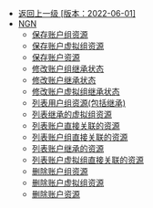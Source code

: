 - [返回上一级 [版本：2022-06-01]](版本：2022-06-01/_sidebar.md)
- [NGN](版本：2022-06-01/NGN/)
  - [保存账户组资源](版本：2022-06-01/NGN/保存账户组资源.md)
  - [保存账户虚拟组资源](版本：2022-06-01/NGN/保存账户虚拟组资源.md)
  - [保存账户资源](版本：2022-06-01/NGN/保存账户资源.md)
  - [修改账户组继承状态](版本：2022-06-01/NGN/修改账户组继承状态.md)
  - [修改账户继承状态](版本：2022-06-01/NGN/修改账户继承状态.md)
  - [修改账户虚拟组继承状态](版本：2022-06-01/NGN/修改账户虚拟组继承状态.md)
  - [列表用户组资源(包括继承)](版本：2022-06-01/NGN/列表用户组资源(包括继承).md)
  - [列表继承的虚拟组资源](版本：2022-06-01/NGN/列表继承的虚拟组资源.md)
  - [列表账户直接关联的资源](版本：2022-06-01/NGN/列表账户直接关联的资源.md)
  - [列表账户组直接关联的资源](版本：2022-06-01/NGN/列表账户组直接关联的资源.md)
  - [列表账户继承的资源](版本：2022-06-01/NGN/列表账户继承的资源.md)
  - [列表账户虚拟组直接关联的资源](版本：2022-06-01/NGN/列表账户虚拟组直接关联的资源.md)
  - [删除账户组资源](版本：2022-06-01/NGN/删除账户组资源.md)
  - [删除账户虚拟组资源](版本：2022-06-01/NGN/删除账户虚拟组资源.md)
  - [删除账户资源](版本：2022-06-01/NGN/删除账户资源.md)
